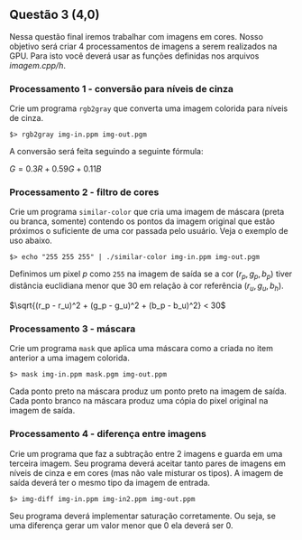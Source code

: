 ## Questão 3 (4,0)

Nessa questão final iremos trabalhar com imagens em cores. Nosso objetivo será criar 4 processamentos de imagens a serem realizados na GPU. Para isto você deverá usar as funções definidas nos arquivos *imagem.cpp/h*.

### Processamento 1 - conversão para níveis de cinza

Crie um programa `rgb2gray` que converta uma imagem colorida para níveis de cinza.

`$> rgb2gray img-in.ppm img-out.pgm`

A conversão será feita seguindo a seguinte fórmula:

$G = 0.3R + 0.59G + 0.11B$ 

### Processamento 2 - filtro de cores

Crie um programa `similar-color` que cria uma imagem de máscara (preta ou branca, somente) contendo os pontos da imagem original que estão próximos o suficiente de uma cor passada pelo usuário. Veja o exemplo de uso abaixo.

`$> echo "255 255 255" | ./similar-color img-in.ppm img-out.pgm`

Definimos um pixel $p$ como `255` na imagem de saída se a cor $(r_p, g_p, b_p)$ tiver distância euclidiana menor que 30 em relação à cor referência $(r_u, g_u, b_h)$. 

$\sqrt{(r_p - r_u)^2 + (g_p - g_u)^2 + (b_p - b_u)^2} < 30$

### Processamento 3 - máscara

Crie um programa `mask` que aplica uma máscara como a criada no item anterior a uma imagem colorida.

`$> mask img-in.ppm mask.pgm img-out.ppm`

Cada ponto preto na máscara produz um ponto preto na imagem de saída. Cada ponto branco na máscara produz uma cópia do pixel original na imagem de saída. 

### Processamento 4 - diferença entre imagens

Crie um programa que faz a subtração entre 2 imagens e guarda em uma terceira imagem. Seu programa deverá aceitar tanto pares de imagens em níveis de cinza e em cores (mas não vale misturar os tipos). A imagem de saída deverá ter o mesmo tipo da imagem de entrada. 

`$> img-diff img-in.ppm img-in2.ppm img-out.ppm`

Seu programa deverá implementar saturação corretamente. Ou seja, se uma diferença gerar um valor menor que 0 ela deverá ser 0.

